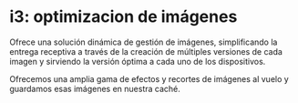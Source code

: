 # i3: optimizacion de imágenes

Ofrece una solución dinámica de gestión de imágenes, simplificando la entrega receptiva a través de la creación de múltiples versiones de cada imagen y sirviendo la versión óptima a cada uno de los dispositivos.&#x20;

Ofrecemos una amplia gama de efectos y recortes de imágenes al vuelo y guardamos esas imágenes en nuestra caché.
